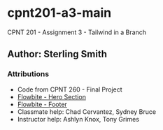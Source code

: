 # cpnt201-a3-main
CPNT 201 - Assignment 3 - Tailwind in a Branch

## Author: Sterling Smith

### Attributions
- Code from CPNT 260 - Final Project
- [Flowbite - Hero Section](https://flowbite.com/blocks/marketing/hero/)
- [Flowbite - Footer](https://flowbite.com/docs/components/footer/)
- Classmate help: Chad Cervantez, Sydney Bruce
- Instructor help: Ashlyn Knox, Tony Grimes

